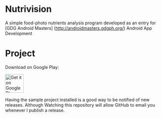 # Nutrivision
A simple food-photo nutrients analysis program developed as an entry for [GDG Android Masters] (http://androidmasters.gdgph.org/) Android App Development


# Project

Download on Google Play:

<a href="https://play.google.com/store/apps/details?id=edu.ucuccs.nutrivision" target="_blank">
  <img alt="Get it on Google Play"
       src="https://play.google.com/intl/en_us/badges/images/generic/en-play-badge.png" height="60"/>
</a>

Having the sample project installed is a good way to be notified of new releases. Although Watching this 
repository will allow GitHub to email you whenever I publish a release.

